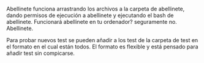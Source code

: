 Abellinete funciona arrastrando los archivos a la carpeta de abellinete, dando permisos de ejecución a abellinete y ejecutando el bash de abellinete. Funcionará abellinete en tu ordenador? seguramente no. Abellinete.


Para probar nuevos test se pueden añadir a los test de la carpeta de test en el formato en el cual están todos. El formato es flexible y está pensado para añadir test sin compicarse. 

